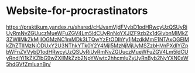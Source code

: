 # Website-for-procrastinators
https://praktikum.yandex.ru/shared/cHJvamVjdFVybD1odHRwcyUzQSUyRiUyRmNvZGUuczMueWFuZGV4Lm5ldCUyRnNoYXJlZF9zb2x1dGlvbnMlMkZ3ZWIlMkZkMjllOGMzNC1mMDk3LTQwYzEtODlhYy1jMzdkMmE1NTAxOGElMkZhZTllMzNiODUxY2U3NThkYTk0Y2Y4MjI5MzNjMjUyMSZzbHVnPXdlYiZpbWFnZVVybD1odHRwcyUzQSUyRiUyRmNvZGUuczMueWFuZGV4Lm5ldCUyRndlYi1kZXZlbG9wZXIlMkZzb2NpYWwtc2hhcmluZyUyRnByb2NyYXN0aW5hdGVfZmIuanBn/
